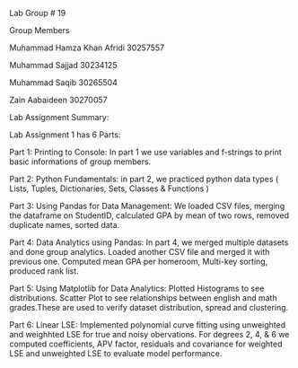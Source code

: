 Lab Group # 19

Group Members

Muhammad Hamza Khan Afridi 30257557

Muhammad Sajjad 30234125

Muhammad Saqib 30265504

Zain Aabaideen 30270057

Lab Assignment Summary:

Lab Assignment 1 has 6 Parts:

Part 1: Printing to Console:
In part 1 we use variables and f-strings to print basic informations of group members.

Part 2: Python Fundamentals:
in part 2, we practiced python data types ( Lists, Tuples, Dictionaries, Sets, Classes & Functions )

Part 3: Using Pandas for Data Management:
We loaded CSV files, merging the dataframe on StudentID, calculated GPA by mean of two rows, removed duplicate names, sorted data. 

Part 4: Data Analytics using Pandas:
In part 4, we merged multiple datasets and done group analytics. Loaded another CSV file and merged it with previous one. Computed mean GPA per homeroom, Multi-key sorting, produced rank list.

Part 5: Using Matplotlib for Data Analytics:
Plotted Histograms to see distributions. Scatter Plot to see relationships between english and math grades.These are used to verify dataset distribution, spread and clustering. 

Part 6: Linear LSE:
Implemented polynomial curve fitting using unweighted and weighhted LSE for true and noisy obervations. For degrees 2, 4, & 6 we computed  coefficients, APV factor, residuals and covariance for weighted LSE and unweighted LSE to evaluate model performance.   